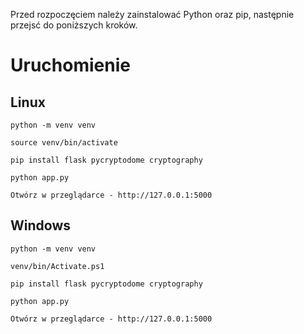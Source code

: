 Przed rozpoczęciem należy zainstalować Python oraz pip, następnie przejsć do poniższych kroków.

# Uruchomienie

## Linux

```plaintext
python -m venv venv

source venv/bin/activate

pip install flask pycryptodome cryptography

python app.py

Otwórz w przeglądarce - http://127.0.0.1:5000
```

## Windows

```plaintext
python -m venv venv

venv/bin/Activate.ps1

pip install flask pycryptodome cryptography

python app.py

Otwórz w przeglądarce - http://127.0.0.1:5000
```
